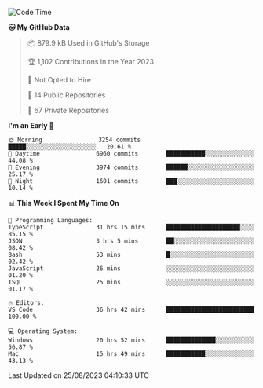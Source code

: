 <!--START_SECTION:waka-->
![Code Time](http://img.shields.io/badge/Code%20Time-4%2C508%20hrs%2058%20mins-blue)

**🐱 My GitHub Data** 

> 📦 879.9 kB Used in GitHub's Storage 
 > 
> 🏆 1,102 Contributions in the Year 2023
 > 
> 🚫 Not Opted to Hire
 > 
> 📜 14 Public Repositories 
 > 
> 🔑 67 Private Repositories 
 > 
**I'm an Early 🐤** 

```text
🌞 Morning                3254 commits        █████░░░░░░░░░░░░░░░░░░░░   20.61 % 
🌆 Daytime                6960 commits        ███████████░░░░░░░░░░░░░░   44.08 % 
🌃 Evening                3974 commits        ██████░░░░░░░░░░░░░░░░░░░   25.17 % 
🌙 Night                  1601 commits        ███░░░░░░░░░░░░░░░░░░░░░░   10.14 % 
```


📊 **This Week I Spent My Time On** 

```text
💬 Programming Languages: 
TypeScript               31 hrs 15 mins      █████████████████████░░░░   85.15 % 
JSON                     3 hrs 5 mins        ██░░░░░░░░░░░░░░░░░░░░░░░   08.42 % 
Bash                     53 mins             █░░░░░░░░░░░░░░░░░░░░░░░░   02.42 % 
JavaScript               26 mins             ░░░░░░░░░░░░░░░░░░░░░░░░░   01.20 % 
TSQL                     25 mins             ░░░░░░░░░░░░░░░░░░░░░░░░░   01.17 % 

🔥 Editors: 
VS Code                  36 hrs 42 mins      █████████████████████████   100.00 % 

💻 Operating System: 
Windows                  20 hrs 52 mins      ██████████████░░░░░░░░░░░   56.87 % 
Mac                      15 hrs 49 mins      ███████████░░░░░░░░░░░░░░   43.13 % 
```


 Last Updated on 25/08/2023 04:10:33 UTC
<!--END_SECTION:waka-->

